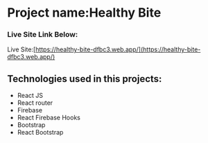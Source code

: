 # Project name:Healthy Bite
### Live Site  Link Below:
Live Site:[https://healthy-bite-dfbc3.web.app/](https://healthy-bite-dfbc3.web.app/)

## Technologies used in this projects:
* React JS
* React router
* Firebase
* React Firebase Hooks
* Bootstrap
* React Bootstrap

